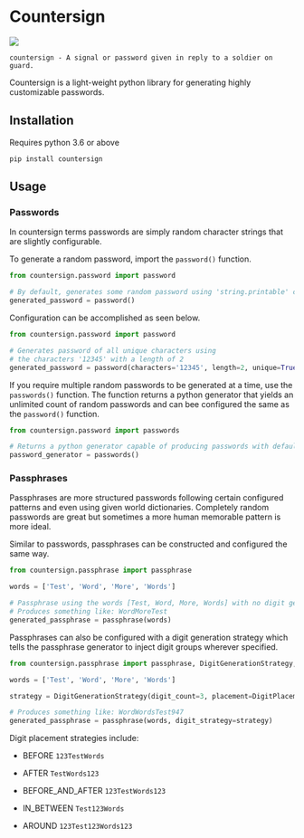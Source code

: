 # Countersign
![](https://github.com/jsextonn/countersign/workflows/build/badge.svg)

`countersign - A signal or password given in reply to a soldier on guard.`

Countersign is a light-weight python library for generating highly customizable passwords. 

## Installation

Requires python 3.6 or above

`pip install countersign`

## Usage

### Passwords
In countersign terms passwords are simply random character strings that are slightly configurable.

To generate a random password, import the `password()` function.

```python
from countersign.password import password

# By default, generates some random password using 'string.printable' characters of length 8
generated_password = password()
```

Configuration can be accomplished as seen below.

```python
from countersign.password import password

# Generates password of all unique characters using
# the characters '12345' with a length of 2
generated_password = password(characters='12345', length=2, unique=True)
```

If you require multiple random passwords to be generated at a time, use the `passwords()` function. The function returns a python generator that yields an unlimited count of random passwords and can bee configured the same as the `password()` function.

```python
from countersign.password import passwords

# Returns a python generator capable of producing passwords with default characteristics
password_generator = passwords()
```

### Passphrases
Passphrases are more structured passwords following certain configured patterns and even using given world dictionaries. Completely random passwords are great but sometimes a more human memorable pattern is more ideal.

Similar to passwords, passphrases can be constructed and configured the same way.

```python
from countersign.passphrase import passphrase

words = ['Test', 'Word', 'More', 'Words']

# Passphrase using the words [Test, Word, More, Words] with no digit generation strategy. By default the passphrase consists of three given words.
# Produces something like: WordMoreTest
generated_passphrase = passphrase(words)
```

Passphrases can also be configured with a digit generation strategy which tells the passphrase generator to inject digit groups wherever specified.

```python
from countersign.passphrase import passphrase, DigitGenerationStrategy, DigitPlacementStrategy

words = ['Test', 'Word', 'More', 'Words']

strategy = DigitGenerationStrategy(digit_count=3, placement=DigitPlacementStrategy.AFTER)

# Produces something like: WordWordsTest947
generated_passphrase = passphrase(words, digit_strategy=strategy)
```

Digit placement strategies include:
- BEFORE `123TestWords`

- AFTER `TestWords123`

- BEFORE_AND_AFTER `123TestWords123`

- IN_BETWEEN `Test123Words`

- AROUND `123Test123Words123`


